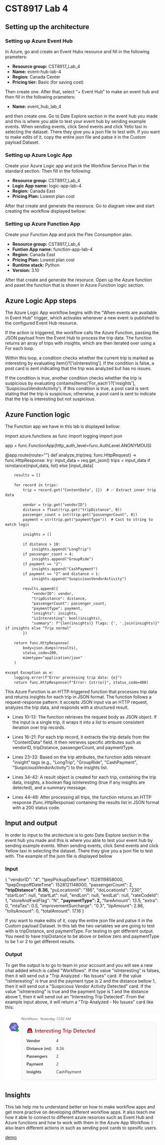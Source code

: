 # CST8917 Lab 4

## Setting up the architecture

### Setting up Azure Event Hub

In Azure, go and create an Event Hubs resource and fill in the following prameters:

- **Resource group:** CST8917_Lab_4
- **Name:** event-hub-lab-4
- **Region:** Canada Center
- **Pricing tier:** Basic (for saving cost)

Then create one. After that, select "+ Event Hub" to make an event hub and then fill in the following prameters:

- **Name:** event_hub_lab_4

and then create one. Go to Date Explore section in the event hub you made and this is where you able to test your event hub by sending example events. When sending events, click Send events and click Yello taxi in selecting the dataset. There they give you a json file to test with. If you want to make edits of it, copy the entire json file and patse it in the Custom payload Dataset.

### Setting up Azure Logic App

Create your Azure Logic app and pick the Workflow Service Plan in the standard section. Then fill in the following:

- **Resource group:** CST8917_Lab_4
- **Logic App name:** logic-app-lab-4
- **Region:** Canada East
- **Pricing Plan:** Lowest plan cost

After that create and generate the resoruce. Go to diagram view and start creating the workflow displayed bellow:

### Setting up Azure Function App

Create your Function App and pick the Flex Consumption plan.

- **Resource group:** CST8917_Lab_4
- **Funtion App name:** function-app-lab-4
- **Region:** Canada East
- **Pricing Plan:** Lowest plan cost
- **Runtime stack:** Python
- **Version:** 3.10

After that create and generate the resoruce. Open up the Azure function and paset the function that is shown in Azure Function logic section.

## Azure Logic App steps

The Azure Logic App workflow begins with the "When events are available in Event Hub" trigger, which activates whenever a new event is published to the configured Event Hub resource.

If the action is triggered, the workflow calls the Azure Function, passing the JSON payload from the Event Hub to process the trip data. The function returns an array of trips with insights, which are then iterated over using a For each loop. 

Within this loop, a condition checks whether the current trip is marked as interesting by evaluating item()?['isInteresting']. If the condition is false, a post card is sent indicating that the trip was analyzed but has no issues. 

If the condition is true, another condition checks whether the trip is suspicious by evaluating contains(items('For_each')?['insights'], 'SuspiciousVendorActivity'). If this condition is true, a post card is sent stating that the trip is suspicious; otherwise, a post card is sent to indicate that the trip is interesting but not suspicious.

## Azure Function logic

The Function app we have in this lab is displayed bellow:

import azure.functions as func
import logging
import json

app = func.FunctionApp(http_auth_level=func.AuthLevel.ANONYMOUS)

@app.route(route="")
def analyze_trip(req: func.HttpRequest) -> func.HttpResponse:
    try:
        input_data = req.get_json()
        trips = input_data if isinstance(input_data, list) else [input_data]

        results = []

        for record in trips:
            trip = record.get("ContentData", {})  # ✅ Extract inner trip data

            vendor = trip.get("vendorID")
            distance = float(trip.get("tripDistance", 0))
            passenger_count = int(trip.get("passengerCount", 0))
            payment = str(trip.get("paymentType"))  # Cast to string to match logic

            insights = []

            if distance > 10:
                insights.append("LongTrip")
            if passenger_count > 4:
                insights.append("GroupRide")
            if payment == "2":
                insights.append("CashPayment")
            if payment == "2" and distance < 1:
                insights.append("SuspiciousVendorActivity")

            results.append({
                "vendorID": vendor,
                "tripDistance": distance,
                "passengerCount": passenger_count,
                "paymentType": payment,
                "insights": insights,
                "isInteresting": bool(insights),
                "summary": f"{len(insights)} flags: {', '.join(insights)}" if insights else "Trip normal"
            })

        return func.HttpResponse(
            body=json.dumps(results),
            status_code=200,
            mimetype="application/json"
        )

    except Exception as e:
        logging.error(f"Error processing trip data: {e}")
        return func.HttpResponse(f"Error: {str(e)}", status_code=400)

This Azure Function is an HTTP-triggered function that processes trip data and returns insights for each trip in JSON format. The function follows a request-response pattern: it accepts JSON input via an HTTP request, analyzes the trip data, and responds with a structured result.

- Lines 10–13: The function retrieves the request body as JSON object. If the input is a single trip, it wraps it into a list to ensure consistent iteration over trip records.

- Lines 16–21: For each trip record, it extracts the trip details from the "ContentData" field. It then retrieves specific attributes such as vendorID, tripDistance, passengerCount, and paymentType.

- Lines 23–32: Based on the trip attributes, the function adds relevant "insight" tags (e.g., "LongTrip", "GroupRide", "CashPayment", "SuspiciousVendorActivity") to the insights list.

- Lines 34–42: A result object is created for each trip, containing the trip data, insights, a boolean flag isInteresting (true if any insights are detected), and a summary message.

- Lines 44–48: After processing all trips, the function returns an HTTP response (func.HttpResponse) containing the results list in JSON format with a 200 status code.

## Input and output

In order to input to the arcitecture is to goto Date Explore section in the event hub you made and this is where you able to test your event hub by sending example events. When sending events, click Send events and click Yellow taxi in selecting the dataset. There they give you a json file to test with. The example of the json file is displayed bellow

### Input

{
    "vendorID": "4",
    "tpepPickupDateTime": 1528119858000,
    "tpepDropoffDateTime": 1528121148000,
    "passengerCount": 2,
    **"tripDistance": 8.36,**
    "puLocationId": "186",
    "doLocationId": "230",
    "startLon": null,
    "startLat": null,
    "endLon": null,
    "endLat": null,
    "rateCodeId": 1,
    "storeAndFwdFlag": "N",
    **"paymentType": 2,**
    "fareAmount": 13.5,
    "extra": 0,
    "mtaTax": 0.5,
    "improvementSurcharge": "0.3",
    "tipAmount": 2.86,
    "tollsAmount": 0,
    "totalAmount": 17.16
}

If you want to make edits of it, copy the entire json file and patse it in the Custom payload Dataset. In this lab the two variables we are going to test with is tripDistance, and paymentType. For testing to get different output. You need to have tripDistance to be above or bellow zero and paymentType to be 1 or 2 to get different results.

### Output

To get the output is to go to team in your account and you will see a new chat added which is called "Workflows". If the value "isInteresting" is falses, then it will send out a "Trip Analyzed - No Issues" card. If the value "isInteresting" is true and the payment type is 2 and the distance bellow 1, then it will send out a "Suspicious Vendor Activity Detected" card. If the value "isInteresting" is true and the payment type is 1 and the distance above 1, then  it will send out an "Interesting Trip Detected". From the example input above, it will return a "Trip Analyzed - No Issues" card like this:

![output](Input.PNG)

## Insights

This lab help me to understand better on how to make workflow apps and get more practive on developing different workflow apps. It also teach me how it able to connect to different azure resorces such as Event Hub and Azure functions and how to work with them in the Azure App Workflow. I also learn different actions in such as sending post cards to spesific users. 

[demo](https://youtu.be/bkZFVowx--A)